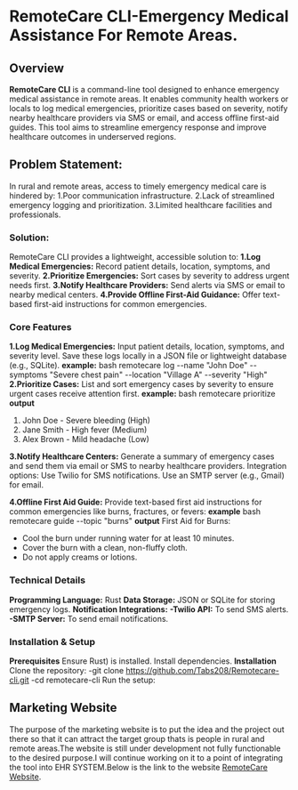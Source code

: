 #  RemoteCare CLI-Emergency Medical Assistance For Remote Areas.
## Overview 
**RemoteCare CLI** is a command-line tool designed to enhance emergency medical assistance in remote areas. It enables community health workers or locals to log medical emergencies, prioritize cases based on severity, notify nearby healthcare providers via SMS or email, and access offline first-aid guides. This tool aims to streamline emergency response and improve healthcare outcomes in underserved regions.
## Problem Statement:
In rural and remote areas, access to timely emergency medical care is hindered by:
1.Poor communication infrastructure.
2.Lack of streamlined emergency logging and prioritization.
3.Limited healthcare facilities and professionals.

### Solution:
RemoteCare CLI provides a lightweight, accessible solution to:
**1.Log Medical Emergencies:** Record patient details, location, symptoms, and severity.
**2.Prioritize Emergencies:** Sort cases by severity to address urgent needs first.
**3.Notify Healthcare Providers:** Send alerts via SMS or email to nearby medical centers.
**4.Provide Offline First-Aid Guidance:** Offer text-based first-aid instructions for common emergencies.

### Core Features
**1.Log Medical Emergencies:**
Input patient details, location, symptoms, and severity level.
Save these logs locally in a JSON file or lightweight database (e.g., SQLite).
**example:** bash remotecare log --name "John Doe" --symptoms "Severe chest pain" --location "Village A" --severity "High"
**2.Prioritize Cases:**
List and sort emergency cases by severity to ensure urgent cases receive attention first.
**example:** bash remotecare prioritize
**output**
1. John Doe - Severe bleeding (High)
2. Jane Smith - High fever (Medium)
3. Alex Brown - Mild headache (Low)

**3.Notify Healthcare Centers:**
Generate a summary of emergency cases and send them via email or SMS to nearby healthcare providers.
Integration options:
Use Twilio for SMS notifications.
Use an SMTP server (e.g., Gmail) for email.

**4.Offline First Aid Guide:**
Provide text-based first aid instructions for common emergencies like burns, fractures, or fevers:
**example** bash remotecare guide --topic "burns"
**output**
First Aid for Burns:
- Cool the burn under running water for at least 10 minutes.
- Cover the burn with a clean, non-fluffy cloth.
- Do not apply creams or lotions.

### Technical Details
**Programming Language:** Rust 
**Data Storage:** JSON or SQLite for storing emergency logs.
**Notification Integrations:**
  **-Twilio API:** To send SMS alerts.
  **-SMTP Server:** To send email notifications.

### Installation & Setup
**Prerequisites**
Ensure  Rust) is installed.
Install dependencies.
**Installation**
Clone the repository:
 -git clone https://github.com/Tabs208/Remotecare-cli.git
 -cd remotecare-cli
Run the setup:

## Marketing Website
The purpose of the marketing website is to put the idea and the project out there so that it can attract the target group thats is people in rural and remote areas.The website is still under development not fully functionable to the desired purpose.I will continue working on it to a point of integrating the tool into EHR SYSTEM.Below is the link to the website 
[RemoteCare Website](https://Tabs208.github.io/remotecare-website/).
